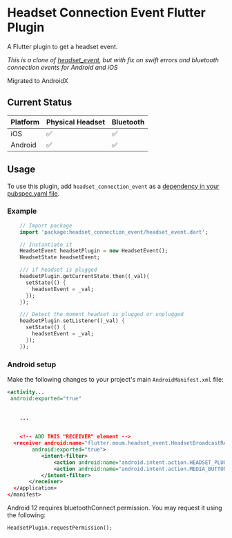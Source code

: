 # Headset Connection Event Flutter Plugin

A Flutter plugin to get a headset event.

*This is a clone of [headset_event](https://github.com/flutter-moum/flutter_headset_event), but with fix on swift errors and bluetooth connection events for Android and iOS*

Migrated to AndroidX

## Current Status

| Platform    | Physical Headset | Bluetooth |
| ----------- | ---------------- | --------- |
| iOS         | ✅               | ✅        |
| Android     | ✅               | ✅        |


## Usage
To use this plugin, add `headset_connection_event` as a [dependency in your pubspec.yaml file](https://flutter.io/platform-plugins/).

### Example

``` dart
    // Import package
    import 'package:headset_connection_event/headset_event.dart';

    // Instantiate it
    HeadsetEvent headsetPlugin = new HeadsetEvent();
    HeadsetState headsetEvent;

    /// if headset is plugged
    headsetPlugin.getCurrentState.then((_val){
      setState(() {
        headsetEvent = _val;
      });
    });

    /// Detect the moment headset is plugged or unplugged
    headsetPlugin.setListener((_val) {
      setState(() {
        headsetEvent = _val;
      });
    });
```

### Android setup

Make the following changes to your project's main `AndroidManifest.xml` file:
```xml
<activity...
 android:exported="true"
  
    
    ...
    

    <!-- ADD THIS "RECEIVER" element -->
  <receiver android:name="flutter.moum.headset_event.HeadsetBroadcastReceiver"
        android:exported="true">
           <intent-filter>
               <action android:name="android.intent.action.HEADSET_PLUG" />
               <action android:name="android.intent.action.MEDIA_BUTTON" />
           </intent-filter>
       </receiver>
  </application>
</manifest>
```

Android 12 requires bluetoothConnect permission. You may request it using the following:
``` dart
HeadsetPlugin.requestPermission();
```
